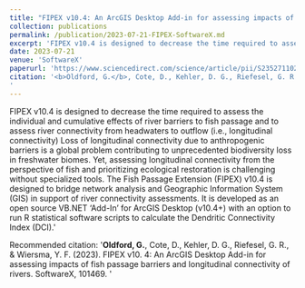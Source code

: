 ```yaml
---
title: "FIPEX v10.4: An ArcGIS Desktop Add-in for assessing impacts of fish passage barriers and longitudinal connectivity of rivers"
collection: publications
permalink: /publication/2023-07-21-FIPEX-SoftwareX.md
excerpt: 'FIPEX v10.4 is designed to decrease the time required to assess the individual and cumulative effects of river barriers to fish passage and to assess river connectivity from headwaters to outflow (i.e., longitudinal connectivity). FIPEX is developed as an open source VB.NET ‘Add-In’ for ArcGIS Desktop (v10.4+) with an option to run R statistical software scripts to calculate the Dendritic Connectivity Index (DCI).'
date: 2023-07-21
venue: 'SoftwareX'
paperurl: 'https://www.sciencedirect.com/science/article/pii/S2352711023001656'
citation: '<b>Oldford, G.</b>, Cote, D., Kehler, D. G., Riefesel, G. R., & Wiersma, Y. F. (2023). FIPEX v10. 4: An ArcGIS Desktop Add-in for assessing impacts of fish passage barriers and longitudinal connectivity of rivers. SoftwareX, 101469.
'
---
```

FIPEX v10.4 is designed to decrease the time required to assess the individual and cumulative effects of river barriers to fish passage and to assess river connectivity from headwaters to outflow (i.e., longitudinal connectivity) Loss of longitudinal connectivity due to anthropogenic barriers is a global problem contributing to unprecedented biodiversity loss in freshwater biomes. Yet, assessing longitudinal connectivity from the perspective of fish and prioritizing ecological restoration is challenging without specialized tools. The Fish Passage Extension (FIPEX) v10.4 is designed to bridge network analysis and Geographic Information System (GIS) in support of river connectivity assessments. It is developed as an open source VB.NET ‘Add-In’ for ArcGIS Desktop (v10.4+) with an option to run R statistical software scripts to calculate the Dendritic Connectivity Index (DCI).'

Recommended citation: '<b>Oldford, G.</b>, Cote, D., Kehler, D. G., Riefesel, G. R., & Wiersma, Y. F. (2023). FIPEX v10. 4: An ArcGIS Desktop Add-in for assessing impacts of fish passage barriers and longitudinal connectivity of rivers. SoftwareX, 101469.
'